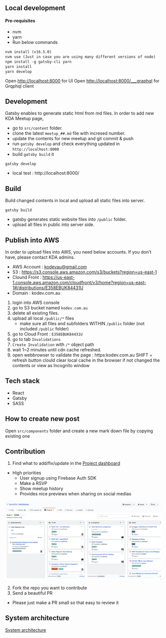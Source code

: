 

## Local development

#### Pre-requisites
- nvm
- yarn
- Run below commands

```
nvm install (v16.5.0)
nvm use (Just in case you are using many different versions of node)
npm install -g gatsby-cli yarn
yarn install
yarn develop
```

Open [http://localhost:8000](http://localhost:8000) for UI
Open [http://localhost:8000/___graphql](http://localhost:8000/___graphql) for Grqphql client

## Development
Gatsby enables to generate static html from md files.
In order to add new KDA Meetup page,
- go to `src/content` folder.
- clone the latest `meetup_##.md` file with incresed number.
- update the contents for new meetup and git commit & push
- run `gatsby develop` and check everything updated in `http://localhost:8000`
- build `gatsby build` it

```
gatsby develop
```
- local test : http://localhost:8000/

## Build
Build changed contents in local and upload all static files into server.

```
gatsby build
```
- gatsby generates static website files into `/public` folder.
- upload all files in public into server side.

## Publish into AWS
In order to upload files into AWS, you need below accounts.
If you don't have, please contact KDA admins.
- AWS Account : kodevau@gmail.com
- S3 : https://s3.console.aws.amazon.com/s3/buckets?region=us-east-1
- Clound Front : https://us-east-1.console.aws.amazon.com/cloudfront/v3/home?region=us-east-1#/distributions/E358EBUK84431U
- Domain : kodev.com.au

1. login into AWS console
2. go to S3 bucket named `kodev.com.au`
3. delete all existing files.
4. upload all local `/public/*` files 
   - make sure all files and subfolders WITHIN `/public` folder (not included `/public` folder)
5. go to Cloud Front : `E358EBUK84431U`
6. go to tab `Invalidations`
7. `Create Invalidation` with `/*` object path
8. wait 1~2 minutes until cdn cache refreshed.
9. open webbrowser to validate the page : https:kodev.com.au
   SHIFT + refresh button clould clear local cache in the browser if not changed the contents
   or view as Incognito window

## Tech stack
- React
- Gatsby
- SASS

## How to create new post

Open `src/components` folder and create a new mark down file by copying existing one


## Contribution
1. Find what to add/fix/update in the [Project dashboard](https://github.com/TeamKDA/KorDevAus/projects/2)
  - High priorities
    - User signup using Firebase Auth SDK
    - Make a RSVP
    - Show meetup history
    - Provides nice previews when sharing on social medias

![](./src/images/project_dashboard.png)

2. Fork the repo you want to contribute
3. Send a beautiful PR
  - Please just make a PR small so that easy to review it

## System architecture
[System architecture](./architecture.md)






